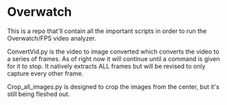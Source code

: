 # Overwatch

This is a repo that'll contain all the important scripts in order to run the Overwatch/FPS video analyzer.

ConvertVid.py is the video to image converted which converts the video to a series of frames. As of right now it will continue until a command is given for it to stop. It natively extracts ALL frames but will be revised to only capture every other frame.

Crop_all_images.py is designed to crop the images from the center, but it's still being fleshed out.

